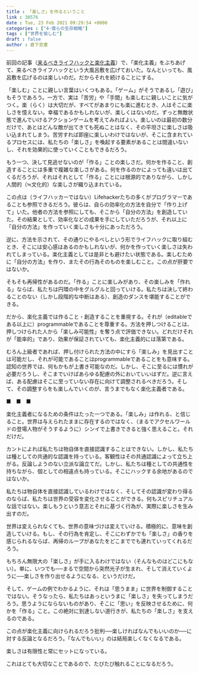 ```yaml
---
title : 「楽しさ」を作るということ
link : 30576
date : Tue, 23 Feb 2021 09:29:54 +0000
categories : ["4-僕らの生存戦略"]
tags : ["世界を愉しむ"]
draft : false
author : 倉下忠憲
---
```


前回の記事（<a href="https://rashita.net/blog/?p=30574">来るべきライフハックと楽化主義</a>）で、「楽化主義」をぶちあげて、来るべきライフハックという大風呂敷を広げておいた。なんといっても、風呂敷を広げるのは楽しいのだ。だからそれを続けることにする。

「楽しむ」ことに親しい言葉はいくつもある。「ゲーム」がそうであるし「遊び」もそうであろう。一方で、実は「苦労」や「手間」も楽しむに親しいことに気がつく。楽（らく）は大切だが、すべてがあまりにも楽に進むとき、人はそこに楽しさを憶えない。幸福であるかもしれないが、楽しくはないのだ。ずっと無敵状態で進んでいけるアクションゲームを考えてみればよい。楽しいのは最初の数分だけで、あとはどんな敵が出てきても死ぬことはなく、その平坦さに楽しさは吸い込まれてしまう。苦労すれば即座に楽しいわけではないが、そこに含まれているプロセスには、私たちの「楽しさ」を喚起する要素があることは間違いないし、それを効果的に使っていくこともできるだろう。

もう一つ、決して見逃せないのが「作る」ことの楽しさだ。何かを作ること、創造することには多重で複雑な楽しさがある。何を作るのかによっても違いは出てくるだろうが、それはそれとして「作る」ことには根源的でありながら、しかし人間的（≒文化的）な楽しさが織り込まれている。

この点は（ライフハッカーではない）Lifehackerたちの多くがプログラマーであることも参照できるだろう。彼らは、自らの効率化の方法を自分で「作り上げて」いた。他者の方法を参照にしても、そこから「自分の方法」を創造していた。その結果として、効率化などの成果を手にしていただろうが、それ以上に「自分の方法」を作っていく楽しさも十分にあっただろう。

逆に、方法を示されて、その通りにやるべしという形でライフハックに取り組むとき、そこには安心感はあるのかもしれないが、何かを作っていく楽しさは失われてしまっている。楽化主義としては是非とも避けたい状態である。楽しむために「自分の方法」を作り、またその行為そのものを楽しむこと。この点が肝要ではないか。

そもそも再帰性があるのだ。「作る」ことに楽しみがあり、その楽しみを「作れる」ならば、私たちは円環の中をグルグルと回っていける。私たちは決して終わることのない（しかし段階的な中断はある）、創造のダンスを堪能することができる。

だから、楽化主義では作ること・創造することを重視する。それが（editableである以上に）programmableであることを尊重する。方法を押しつけることは、押しつけられた人から「楽しみ可能性」を奪う点で評価できない。どれだけそれが「能率的」であり、効果が保証されていても、楽化主義的には落第である。

むろん上級者であれば、押し付けられた方法の中にすら「楽しみ」を見出すことは可能だし、それが可能であることはprogrammableであることをも意味する。認知の世界では、何もかもが上書き可能なのだ。しかし、そこに至るには慣れが必要だろうし、そこまでいけばあらゆる配慮の外においていいはずだ。逆に言えば、ある配慮はそこに至っていない存在に向けて調整されるべきだろう。そして、その調整すらをも楽しんでいくのが、言うまでもなく楽化主義者である。

■　■　■

楽化主義者になるための条件はたった一つである。「楽しみ」は作れる、と信じること。世界は与えられたままに存在するのではなく、（まるでアクセルワールドの登場人物がそうするように）シンイで上書きできると強く思えること。それだけだ。

カントによれば私たちは物自体を直接認識することはできない。しかし、私たちは種としての共通的な認識を持っている。客観性はその共通認識によって立ち上がる。反論しようのない立派な論立てだ。しかし、私たちは種としての共通性を持ちながら、個としての相違点も持っている。そこにハックする余地があるのではないか。

私たちは物自体を直接認識しているわけではなく、そしてその認識が変わり得るのならば、私たちは世界の受容を変化させることができる。何もスピリチュアルな話ではない。楽しもうという意志とそれに基づく行為が、実際に楽しさを生み出すのだ。

世界は変えられなくても、世界の意味づけは変えていける。積極的に、意味を創造していける。もし、その行為を肯定し、そこにわずかでも「楽しさ」の香りを感じられるならば、再帰のループがあなたをどこまででも連れていってくれるだろう。

もちろん無限大の「楽しさ」が手に入るわけではない（そんなものはどこにもない）。単に、いつでも──まるで空間から突然光子が生まれ、そして消えていくように──楽しさを作り出せるようになる、というだけだ。

そして、ゲームの例でわかるように、それは「思うまま」に世界を制御することではない。そうなったら、私たちはあっというまに「楽しさ」を失ってしまうだろう。思うようにならないものがあり、そこに「思い」を反映させるために、何かを「作る」こと。この絶対に到達しない道行きが、私たちの「楽しさ」を支えるのである。

この点が楽化主義に向けられるだろう批判──楽しければなんでもいいのか──に対する反論となるだろう。「なんでもいい」のは結局楽しくなくなるである。

楽しさは有限性と常にセットになっている。

これはとても大切なことであるので、たびたび触れることになるだろう。
